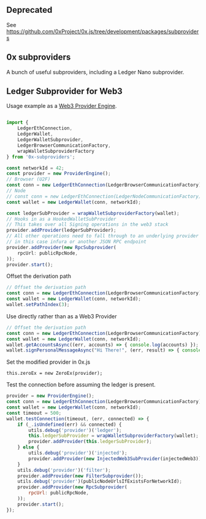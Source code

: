 ## Deprecated
See https://github.com/0xProject/0x.js/tree/development/packages/subproviders

## 0x subproviders
A bunch of useful subproviders, including a Ledger Nano subprovider.

## Ledger Subprovider for Web3

Usage example as a [Web3 Provider Engine](https://github.com/MetaMask/provider-engine).

```js

import {
    LedgerEthConnection,
    LedgerWallet,
    LedgerWalletSubprovider,
    LedgerBrowserCommunicationFactory,
    wrapWalletSubproviderFactory
} from '0x-subproviders';

const networkId = 42;
const provider = new ProviderEngine();
// Browser (U2F)
const conn = new LedgerEthConnection(LedgerBrowserCommunicationFactory);
// Node
// const conn = new LedgerEthConnection(LedgerNodeCommunicationFactory);
const wallet = new LedgerWallet(conn, networkId);

const ledgerSubProvider = wrapWalletSubproviderFactory(wallet);
// Hooks in as a HookedWalletSubProvider
// This takes over all Signing operations in the web3 stack
provider.addProvider(ledgerSubProvider);
// All other operations need to fall through to an underlying provider
// in this case infura or another JSON RPC endpoint
provider.addProvider(new RpcSubprovider(
    rpcUrl: publicRpcNode,
));
provider.start();
```


Offset the derivation path
```js
// Offset the derivation path
const conn = new LedgerEthConnection(LedgerBrowserCommunicationFactory);
const wallet = new LedgerWallet(conn, networkId);
wallet.setPathIndex(3);
```

Use directly rather than as a Web3 Provider
```js
// Offset the derivation path
const conn = new LedgerEthConnection(LedgerBrowserCommunicationFactory);
const wallet = new LedgerWallet(conn, networkId);
wallet.getAccountsAsync((err, accounts) => { console.log(accounts) });
wallet.signPersonalMessageAsync("Hi There!", (err, result) => { console.log(result) });
```

Set the modified provider in 0x.js 
```
this.zeroEx = new ZeroEx(provider);
```

Test the connection before assuming the ledger is present.
```js
provider = new ProviderEngine();
const conn = new LedgerEthConnection(LedgerBrowserCommunicationFactory);
const wallet = new LedgerWallet(conn, networkId);
const timeout = 500;
wallet.testConnection(timeout, (err, connected) => {
    if (_.isUndefined(err) && connected) {
        utils.debug('provider')('ledger');
        this.ledgerSubProvider = wrapWalletSubproviderFactory(wallet);
        provider.addProvider(this.ledgerSubProvider);
    } else {
        utils.debug('provider')('injected');
        provider.addProvider(new InjectedWeb3SubProvider(injectedWeb3));
    }
    utils.debug('provider')('filter');
    provider.addProvider(new FilterSubprovider());
    utils.debug('provider')(publicNodeUrlsIfExistsForNetworkId);
    provider.addProvider(new RpcSubprovider(
        rpcUrl: publicRpcNode,
    ));
    provider.start();
});
```
